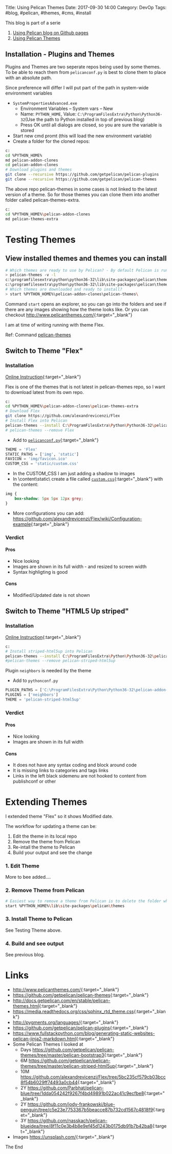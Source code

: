 Title: Using Pelican Themes
Date: 2017-09-30 14:00
Category: DevOp
Tags: #blog, #pelican, #themes, #cms, #install

This blog is part of a serie 

1. [Using Pelican blog on Github pages]({filename}/2017/2017-09-23B-PelicanBlogOnGithubPages.md)
2. [Using Pelican Themes]({filename}/2017/2017-09-30A-PelicanThemes.md)

## Installation - Plugins and Themes

Plugins and Themes are two seperate repos being used by some themes.
To be able to reach them from `pelicanconf.py` is best to clone them to place with an absolute path.

Since preference will differ I will put part of the path in system-wide environment variables

* `SystemPropertiesAdvanced.exe`
    * Environment Variables – System vars – New
    * Name: `PYTHON_HOME`, Value: `C:\ProgramFilesExtra\Python\Python36-32`(Use the path to Python installed in top of previous blog)
    * Press OK until all dialogs are closed, so you are sure the variable is stored
* Start new cmd promt (this will load the new environment variable)
* Create a folder for the cloned repos:

```bash
c:
cd %PYTHON_HOME%
md pelican-addon-clones
cd pelican-addon-clones
# Download plugins and themes
git clone --recursive https://github.com/getpelican/pelican-plugins
git clone --recursive https://github.com/getpelican/pelican-themes
```

The above repo pelican-themes in some cases is not linked to the latest version of a theme.
So for those themes you can clone them into another folder called pelican-themes-extra.

```bash
c:
cd %PYTHON_HOME%\pelican-addon-clones
md pelican-themes-extra
```

# Testing Themes

## View installed themes and themes you can install

```bash
# Which themes are ready to use by Pelican? - By default Pelican is running theme "notmyidea"
> pelican-themes -v -l
c:\programfilesextra\python\python36-32\lib\site-packages\pelican\themes\notmyidea
c:\programfilesextra\python\python36-32\lib\site-packages\pelican\themes\simple
# Which themes are downloaded and ready to install?
> start %PYTHON_HOME%\pelican-addon-clones\pelican-themes\
```

Command `start` opens an explorer, so you can go into the folders and see if there are any images showing how the theme looks like.
Or you can checkout <http://www.pelicanthemes.com/>{:target="_blank"}

I am at time of writing running with theme Flex.

Ref: Command [pelican-themes](http://docs.getpelican.com/en/stable/pelican-themes.html)

## Switch to Theme "Flex"

### Installation

[Online Instruction](https://github.com/alexandrevicenzi/Flex){:target="_blank"}

Flex is one of the themes that is not latest in pelican-themes repo, so I want to download latest from its own repo.

```bash
c:
cd %PYTHON_HOME%\pelican-addon-clones\pelican-themes-extra
# Download Flex
git clone https://github.com/alexandrevicenzi/Flex
# Install Flex into Pelican
pelican-themes --install C:\ProgramFilesExtra\Python\Python36-32\pelican-addon-clones\pelican-themes-extra\Flex --verbose
# pelican-themes --remove Flex
```

* Add to [`pelicanconf.py`](https://github.com/rasor/rasor.github.io/blob/pelican/pelicanconf.py){:target="_blank"}

```python
THEME = 'Flex'
STATIC_PATHS = ['img', 'static']
FAVICON = 'img/favicon.ico'
CUSTOM_CSS = 'static/custom.css'
```

* In the CUSTOM_CSS I am just adding a shadow to images
* In \content\static\ create a file called [`custom.css`](https://github.com/rasor/rasor.github.io/blob/pelican/content/static/custom.css){:target="_blank"} with the content:

```css
img {
    box-shadow: 5px 5px 12px grey;
}
```

* More configurations you can add: <https://github.com/alexandrevicenzi/Flex/wiki/Configuration-example>{:target="_blank"}

### Verdict

#### Pros

* Nice looking
* Images are shown in its full width - and resized to screen width
* Syntax highligting is good

#### Cons

* Modified/Updated date is not shown

## Switch to Theme "HTML5 Up striped"

### Installation

[Online Instruction](https://github.com/getpelican/pelican-themes/tree/master/pelican-striped-html5up){:target="_blank"}

```bash
c:
# Install striped-html5up into Pelican
pelican-themes --install C:\ProgramFilesExtra\Python\Python36-32\pelican-addon-clones\pelican-themes\pelican-striped-html5up --verbose
#pelican-themes --remove pelican-striped-html5up
```

Plugin `neighbors` is needed by the theme

* Add to `pythonconf.py`

```Python
PLUGIN_PATHS = ['C:\ProgramFilesExtra\Python\Python36-32\pelican-addon-clones\pelican-plugins']
PLUGINS = ['neighbors']
THEME = 'pelican-striped-html5up'
```

### Verdict

#### Pros

* Nice looking
* Images are shown in its full width

#### Cons

* It does not have any syntax coding and block around code
* It is missing links to categories and tags links
* Links in the left black sidemenu are not hooked to content from publishconf or other

# Extending Themes

I extended theme "Flex" so it shows Modified date.

The workflow for updating a theme can be:

1. Edit the theme in its local repo
2. Remove the theme from Pelican
3. Re-intall the theme to Pelican
4. Build your output and see the change

### 1. Edit Theme

More to bee added....

### 2. Remove Theme from Pelican

```bash
# Easiest way to remove a theme from Pelican is to delete the folder where it is installed into
start %PYTHON_HOME%\lib\site-packages\pelican\themes
```

### 3. Install Theme to Pelican

See Testing Theme above.

### 4. Build and see output

See previous blog.

# Links

* <http://www.pelicanthemes.com/>{:target="_blank"}
* <https://github.com/getpelican/pelican-themes>{:target="_blank"}
* <http://docs.getpelican.com/en/stable/pelican-themes.html>{:target="_blank"}
* <https://media.readthedocs.org/css/sphinx_rtd_theme.css>{:target="_blank"}
* <http://pygments.org/languages/>{:target="_blank"}
* <https://github.com/getpelican/pelican-plugins>{:target="_blank"}
* <https://www.fullstackpython.com/blog/generating-static-websites-pelican-jinja2-markdown.html>{:target="_blank"}
* Some Pelican Themes I looked at
    * Days <https://github.com/getpelican/pelican-themes/tree/master/pelican-bootstrap3>{:target="_blank"}
    * 6M <https://github.com/getpelican/pelican-themes/tree/master/pelican-striped-html5up>{:target="_blank"}
    * 10M <https://github.com/alexandrevicenzi/Flex/tree/5bc235cf579cb03bcc8f54b6029ff74493a0cb44>{:target="_blank"}
    * 2Y <https://github.com/Parbhat/pelican-blue/tree/1dda054242f9267f4bd49891b022ac41c9ecfbe8>{:target="_blank"}
    * 2Y <https://github.com/jody-frankowski/blue-penguin/tree/c5e23e7753367b5beacce87b732cd1567c4818f9>{:target="_blank"}
    * 3Y <https://github.com/nasskach/pelican-blueidea/tree/8f11c0e3b4b8e9ef45d1243b0175db91b7b42ba8>{:target="_blank"}
* Images <https://unsplash.com/>{:target="_blank"}

The End
